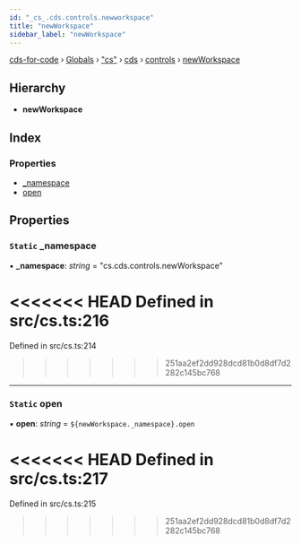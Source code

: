 ```yaml
---
id: "_cs_.cds.controls.newworkspace"
title: "newWorkspace"
sidebar_label: "newWorkspace"
---
```


[cds-for-code](../index.md) › [Globals](../globals.md) › ["cs"](../modules/_cs_.md) › [cds](../modules/_cs_.cds.md) › [controls](../modules/_cs_.cds.controls.md) › [newWorkspace](_cs_.cds.controls.newworkspace.md)

## Hierarchy

* **newWorkspace**

## Index

### Properties

* [_namespace](_cs_.cds.controls.newworkspace.md#static-_namespace)
* [open](_cs_.cds.controls.newworkspace.md#static-open)

## Properties

### `Static` _namespace

▪ **_namespace**: *string* = "cs.cds.controls.newWorkspace"

<<<<<<< HEAD
Defined in src/cs.ts:216
=======
Defined in src/cs.ts:214
>>>>>>> 251aa2ef2dd928dcd81b0d8df7d2282c145bc768

___

### `Static` open

▪ **open**: *string* = `${newWorkspace._namespace}.open`

<<<<<<< HEAD
Defined in src/cs.ts:217
=======
Defined in src/cs.ts:215
>>>>>>> 251aa2ef2dd928dcd81b0d8df7d2282c145bc768
